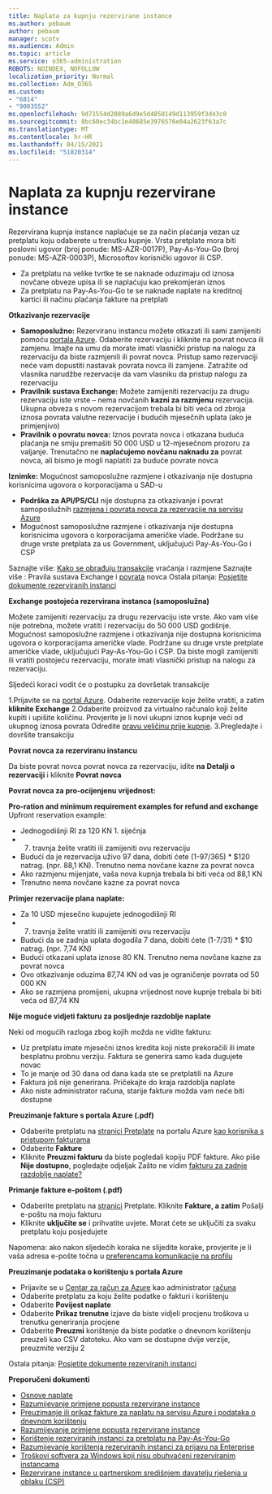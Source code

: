 ```yaml
---
title: Naplata za kupnju rezervirane instance
ms.author: pebaum
author: pebaum
manager: scotv
ms.audience: Admin
ms.topic: article
ms.service: o365-administration
ROBOTS: NOINDEX, NOFOLLOW
localization_priority: Normal
ms.collection: Adm_O365
ms.custom:
- "6814"
- "9003552"
ms.openlocfilehash: 9d71554d2089a6d9e5d4850149d113959f3d43c0
ms.sourcegitcommit: 8bc60ec34bc1e40685e3976576e04a2623f63a7c
ms.translationtype: MT
ms.contentlocale: hr-HR
ms.lasthandoff: 04/15/2021
ms.locfileid: "51820314"
---
```

# <a name="billing-for-reserved-instance-purchase"></a>Naplata za kupnju rezervirane instance

Rezervirana kupnja instance naplaćuje se za način plaćanja vezan uz pretplatu koju odaberete u trenutku kupnje. Vrsta pretplate mora biti poslovni ugovor (broj ponude: MS-AZR-0017P), Pay-As-You-Go (broj ponude: MS-AZR-0003P), Microsoftov korisnički ugovor ili CSP.

- Za pretplatu na velike tvrtke te se naknade oduzimaju od iznosa novčane obveze upisa ili se naplaćuju kao prekomjeran iznos
- Za pretplatu na Pay-As-You-Go te se naknade naplate na kreditnoj kartici ili načinu plaćanja fakture na pretplati

**Otkazivanje rezervacije**

- **Samoposlužno:** Rezerviranu instancu možete otkazati ili sami zamijeniti pomoću [portala Azure](https://portal.azure.com/#blade/Microsoft_Azure_Reservations/ReservationsBrowseBlade). Odaberite rezervaciju i kliknite na povrat novca ili zamjenu. Imajte na umu da morate imati vlasnički pristup na nalogu za rezervaciju da biste razmjenili ili povrat novca. Pristup samo rezervaciji neće vam dopustiti nastavak povrata novca ili zamjene. Zatražite od vlasnika narudžbe rezervacije da vam vlasniku da pristup nalogu za rezervaciju
- **Pravilnik sustava Exchange:** Možete zamijeniti rezervaciju za drugu rezervaciju iste vrste – nema novčanih **kazni za razmjenu** rezervacija. Ukupna obveza s novom rezervacijom trebala bi biti veća od zbroja iznosa povrata valutne rezervacije i budućih mjesečnih uplata (ako je primjenjivo)
- **Pravilnik o povratu novca:** Iznos povrata novca i otkazana buduća plaćanja ne smiju premašiti 50 000 USD u 12-mjesečnom prozoru za valjanje. Trenutačno ne **naplaćujemo novčanu naknadu za** povrat novca, ali bismo je mogli naplatiti za buduće povrate novca

**Iznimke:** Mogućnost samoposlužne razmjene i otkazivanja nije dostupna korisnicima ugovora o korporacijama u SAD-u

- **Podrška za API/PS/CLI** nije dostupna za otkazivanje i povrat samoposlužnih [razmjena i povrata novca za rezervacije na servisu Azure](https://docs.microsoft.com/azure/cost-management-billing/reservations/exchange-and-refund-azure-reservations?WT.mc_id=Portal-Microsoft_Azure_Support)
- Mogućnost samoposlužne razmjene i otkazivanja nije dostupna korisnicima ugovora o korporacijama američke vlade. Podržane su druge vrste pretplata za us Government, uključujući Pay-As-You-Go i CSP

Saznajte više: [Kako se obrađuju transakcije](https://docs.microsoft.com/azure/billing/billing-azure-reservations-self-service-exchange-and-refund?WT.mc_id=Portal-Microsoft_Azure_Support#how-return-and-exchange-transactions-are-processed) vraćanja i razmjene Saznajte više : Pravila sustava Exchange i [povrata](https://docs.microsoft.com/azure/billing/billing-azure-reservations-self-service-exchange-and-refund?WT.mc_id=Portal-Microsoft_Azure_Support#exchange-policies) novca Ostala pitanja: [Posjetite dokumente rezerviranih instanci](https://docs.microsoft.com/azure/billing/billing-save-compute-costs-reservations?WT.mc_id=Portal-Microsoft_Azure_Support)

**Exchange postojeća rezervirana instanca (samoposlužna)**

Možete zamijeniti rezervaciju za drugu rezervaciju iste vrste. Ako vam više nije potrebna, možete vratiti i rezervaciju do 50 000 USD godišnje. Mogućnost samoposlužne razmjene i otkazivanja nije dostupna korisnicima ugovora o korporacijama američke vlade. Podržane su druge vrste pretplate američke vlade, uključujući Pay-As-You-Go i CSP. Da biste mogli zamijeniti ili vratiti postojeću rezervaciju, morate imati vlasnički pristup na nalogu za rezervaciju.

Sljedeći koraci vodit će o postupku za dovršetak transakcije

1.Prijavite se na [portal Azure](https://portal.azure.com/#blade/Microsoft_Azure_Reservations/ReservationsBrowseBlade). Odaberite rezervacije koje želite vratiti, a zatim **kliknite Exchange** 2.Odaberite proizvod za virtualno računalo koji želite kupiti i upišite količinu. Provjerite je li novi ukupni iznos kupnje veći od ukupnog iznosa povrata Odredite [pravu veličinu prije kupnje](https://docs.microsoft.com/azure/virtual-machines/windows/prepay-reserved-vm-instances?WT.mc_id=Portal-Microsoft_Azure_Support#determine-the-right-vm-size-before-you-buy).
3.Pregledajte i dovršite transakciju

**Povrat novca za rezerviranu instancu**

Da biste povrat novca povrat novca za rezervaciju, idite **na Detalji o rezervaciji** i kliknite **Povrat novca**

**Povrat novca za pro-ocijenjenu vrijednost:**

**Pro-ration and minimum requirement examples for refund and exchange** Upfront reservation example:

- Jednogodišnji RI za 120 KN 1. siječnja
- 7. travnja želite vratiti ili zamijeniti ovu rezervaciju
- Budući da je rezervacija uživo 97 dana, dobiti ćete (1-97/365) * $120 natrag. (npr. 88,1 KN). Trenutno nema novčane kazne za povrat novca
- Ako razmjenu mijenjate, vaša nova kupnja trebala bi biti veća od 88,1 KN
- Trenutno nema novčane kazne za povrat novca

**Primjer rezervacije plana naplate:**

- Za 10 USD mjesečno kupujete jednogodišnji RI
- 7. travnja želite vratiti ili zamijeniti ovu rezervaciju
- Budući da se zadnja uplata dogodila 7 dana, dobiti ćete (1-7/31) * $10 natrag. (npr. 7,74 KN)
- Budući otkazani uplata iznose 80 KN. Trenutno nema novčane kazne za povrat novca
- Ovo otkazivanje oduzima 87,74 KN od vas je ograničenje povrata od 50 000 KN
- Ako se razmjena promijeni, ukupna vrijednost nove kupnje trebala bi biti veća od 87,74 KN

**Nije moguće vidjeti fakturu za posljednje razdoblje naplate**

Neki od mogućih razloga zbog kojih možda ne vidite fakturu:

- Uz pretplatu imate mjesečni iznos kredita koji niste prekoračili ili imate besplatnu probnu verziju. Faktura se generira samo kada dugujete novac
- To je manje od 30 dana od dana kada ste se pretplatili na Azure
- Faktura još nije generirana. Pričekajte do kraja razdoblja naplate
- Ako niste administrator računa, starije fakture možda vam neće biti dostupne

**Preuzimanje fakture s portala Azure (.pdf)**

- Odaberite pretplatu na [stranici Pretplate](https://portal.azure.com/#blade/Microsoft_Azure_Billing/SubscriptionsBlade) na portalu Azure [kao korisnika s pristupom fakturama](https://docs.microsoft.com/azure/billing/billing-manage-access?WT.mc_id=Portal-Microsoft_Azure_Support)
- Odaberite **Fakture**
- Kliknite **Preuzmi fakturu** da biste pogledali kopiju PDF fakture. Ako piše **Nije dostupno**, pogledajte odjeljak Zašto ne vidim [fakturu za zadnje razdoblje naplate?](https://docs.microsoft.com/azure/billing/billing-download-azure-invoice-daily-usage-date?WT.mc_id=Portal-Microsoft_Azure_Support#noinvoice)

**Primanje fakture e-poštom (.pdf)**

- Odaberite pretplatu na [stranici](https://portal.azure.com/#blade/Microsoft_Azure_Billing/SubscriptionsBlade) Pretplate. Kliknite **Fakture, a zatim** Pošalji e-poštu na moju fakturu
- Kliknite **uključite se** i prihvatite uvjete. Morat ćete se uključiti za svaku pretplatu koju posjedujete

Napomena: ako nakon sljedećih koraka ne slijedite korake, provjerite je li vaša adresa e-pošte točna u [preferencama komunikacije na profilu](https://account.windowsazure.com/profile)

**Preuzimanje podataka o korištenju s portala Azure**

- Prijavite se u [Centar za račun za Azure](https://account.windowsazure.com/Subscriptions) kao administrator [računa](https://docs.microsoft.com/azure/billing/billing-subscription-transfer?WT.mc_id=Portal-Microsoft_Azure_Support#whoisaa)
- Odaberite pretplatu za koju želite podatke o fakturi i korištenju
- Odaberite **Povijest naplate**
- Odaberite **Prikaz trenutne** izjave da biste vidjeli procjenu troškova u trenutku generiranja procjene
- Odaberite **Preuzmi** korištenje da biste podatke o dnevnom korištenju preuzeli kao CSV datoteku. Ako vam se dostupne dvije verzije, preuzmite verziju 2

Ostala pitanja: [Posjetite dokumente rezerviranih instanci](https://docs.microsoft.com/azure/billing/billing-save-compute-costs-reservations?WT.mc_id=Portal-Microsoft_Azure_Support)

**Preporučeni dokumenti**

- [Osnove naplate](https://docs.microsoft.com/partner-center/billing-basics/?WT.mc_id=Portal-Microsoft_Azure_Support)
- [Razumijevanje primjene popusta rezervirane instance](https://docs.microsoft.com/azure/billing/billing-understand-vm-reservation-charges/?WT.mc_id=Portal-Microsoft_Azure_Support)
- [Preuzimanje ili prikaz fakture za naplatu na servisu Azure i podataka o dnevnom korištenju](https://docs.microsoft.com/azure/billing/billing-download-azure-invoice-daily-usage-date?WT.mc_id=Portal-Microsoft_Azure_Support)
- [Razumijevanje primjene popusta rezervirane instance](https://docs.microsoft.com/azure/billing/billing-understand-vm-reservation-charges/?WT.mc_id=Portal-Microsoft_Azure_Support)
- [Korištenje rezerviranih instanci za pretplatu na Pay-As-You-Go](https://docs.microsoft.com/azure/billing/billing-understand-reserved-instance-usage/?WT.mc_id=Portal-Microsoft_Azure_Support)
- [Razumijevanje korištenja rezerviranih instanci za prijavu na Enterprise](https://docs.microsoft.com/azure/billing/billing-understand-reserved-instance-usage-ea/?WT.mc_id=Portal-Microsoft_Azure_Support)
- [Troškovi softvera za Windows koji nisu obuhvaćeni rezerviranim instancama](https://docs.microsoft.com/azure/billing/billing-reserved-instance-windows-software-costs/?WT.mc_id=Portal-Microsoft_Azure_Support)
- [Rezervirane instance u partnerskom središnjem davatelju rješenja u oblaku (CSP)](https://docs.microsoft.com/partner-center/azure-reservations/?WT.mc_id=Portal-Microsoft_Azure_Support)